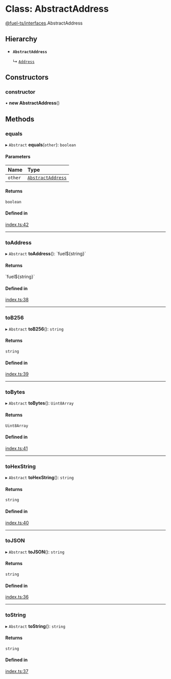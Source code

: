 # Class: AbstractAddress

[@fuel-ts/interfaces](/api/Interfaces/index.md).AbstractAddress

## Hierarchy

- **`AbstractAddress`**

  ↳ [`Address`](/api/Address/Address.md)

## Constructors

### constructor

• **new AbstractAddress**()

## Methods

### equals

▸ `Abstract` **equals**(`other`): `boolean`

#### Parameters

| Name | Type |
| :------ | :------ |
| `other` | [`AbstractAddress`](/api/Interfaces/AbstractAddress.md) |

#### Returns

`boolean`

#### Defined in

[index.ts:42](https://github.com/FuelLabs/fuels-ts/blob/bb4b542a/packag/api/src/index.ts#L42)

___

### toAddress

▸ `Abstract` **toAddress**(): \`fuel${string}\`

#### Returns

\`fuel${string}\`

#### Defined in

[index.ts:38](https://github.com/FuelLabs/fuels-ts/blob/bb4b542a/packag/api/src/index.ts#L38)

___

### toB256

▸ `Abstract` **toB256**(): `string`

#### Returns

`string`

#### Defined in

[index.ts:39](https://github.com/FuelLabs/fuels-ts/blob/bb4b542a/packag/api/src/index.ts#L39)

___

### toBytes

▸ `Abstract` **toBytes**(): `Uint8Array`

#### Returns

`Uint8Array`

#### Defined in

[index.ts:41](https://github.com/FuelLabs/fuels-ts/blob/bb4b542a/packag/api/src/index.ts#L41)

___

### toHexString

▸ `Abstract` **toHexString**(): `string`

#### Returns

`string`

#### Defined in

[index.ts:40](https://github.com/FuelLabs/fuels-ts/blob/bb4b542a/packag/api/src/index.ts#L40)

___

### toJSON

▸ `Abstract` **toJSON**(): `string`

#### Returns

`string`

#### Defined in

[index.ts:36](https://github.com/FuelLabs/fuels-ts/blob/bb4b542a/packag/api/src/index.ts#L36)

___

### toString

▸ `Abstract` **toString**(): `string`

#### Returns

`string`

#### Defined in

[index.ts:37](https://github.com/FuelLabs/fuels-ts/blob/bb4b542a/packag/api/src/index.ts#L37)

